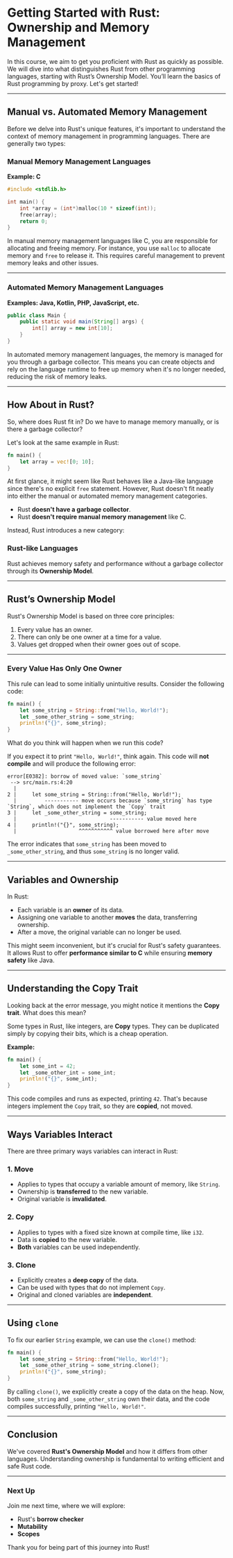 
# Getting Started with Rust: Ownership and Memory Management

In this course, we aim to get you proficient with Rust as quickly as possible. We will dive into what distinguishes Rust from other programming languages, starting with Rust’s Ownership Model. You’ll learn the basics of Rust programming by proxy. Let's get started!

---

## Manual vs. Automated Memory Management

Before we delve into Rust's unique features, it's important to understand the context of memory management in programming languages. There are generally two types:

### Manual Memory Management Languages

**Example: C**

```c
#include <stdlib.h>

int main() {
    int *array = (int*)malloc(10 * sizeof(int));
    free(array);
    return 0;
}
```

In manual memory management languages like C, you are responsible for allocating and freeing memory. For instance, you use `malloc` to allocate memory and `free` to release it. This requires careful management to prevent memory leaks and other issues.

---

### Automated Memory Management Languages

**Examples: Java, Kotlin, PHP, JavaScript, etc.**

```java
public class Main {
    public static void main(String[] args) {
        int[] array = new int[10];
    }
}
```

In automated memory management languages, the memory is managed for you through a garbage collector. This means you can create objects and rely on the language runtime to free up memory when it's no longer needed, reducing the risk of memory leaks.

---

## How About in Rust?

So, where does Rust fit in? Do we have to manage memory manually, or is there a garbage collector?

Let's look at the same example in Rust:

```rust
fn main() {
    let array = vec![0; 10];
}
```

At first glance, it might seem like Rust behaves like a Java-like language since there's no explicit `free` statement. However, Rust doesn't fit neatly into either the manual or automated memory management categories.

- Rust **doesn't have a garbage collector**.
- Rust **doesn't require manual memory management** like C.

Instead, Rust introduces a new category:

### Rust-like Languages

Rust achieves memory safety and performance without a garbage collector through its **Ownership Model**.

---

## Rust’s Ownership Model

Rust's Ownership Model is based on three core principles:

1. Every value has an owner.
2. There can only be one owner at a time for a value.
3. Values get dropped when their owner goes out of scope.

---

### Every Value Has Only One Owner

This rule can lead to some initially unintuitive results. Consider the following code:

```rust
fn main() {
    let some_string = String::from("Hello, World!");
    let _some_other_string = some_string;
    println!("{}", some_string);
}
```

What do you think will happen when we run this code?

If you expect it to print `"Hello, World!"`, think again. This code will **not compile** and will produce the following error:

```
error[E0382]: borrow of moved value: `some_string`
 --> src/main.rs:4:20
  |
2 |     let some_string = String::from("Hello, World!");
  |         ----------- move occurs because `some_string` has type `String`, which does not implement the `Copy` trait
3 |     let _some_other_string = some_string;
  |                              ----------- value moved here
4 |     println!("{}", some_string);
  |                    ^^^^^^^^^^^ value borrowed here after move
```

The error indicates that `some_string` has been moved to `_some_other_string`, and thus `some_string` is no longer valid.

---

## Variables and Ownership

In Rust:

- Each variable is an **owner** of its data.
- Assigning one variable to another **moves** the data, transferring ownership.
- After a move, the original variable can no longer be used.

This might seem inconvenient, but it's crucial for Rust's safety guarantees. It allows Rust to offer **performance similar to C** while ensuring **memory safety** like Java.

---

## Understanding the Copy Trait

Looking back at the error message, you might notice it mentions the **Copy trait**. What does this mean?

Some types in Rust, like integers, are **Copy** types. They can be duplicated simply by copying their bits, which is a cheap operation.

**Example:**

```rust
fn main() {
    let some_int = 42;
    let _some_other_int = some_int;
    println!("{}", some_int);
}
```

This code compiles and runs as expected, printing `42`. That's because integers implement the `Copy` trait, so they are **copied**, not moved.

---

## Ways Variables Interact

There are three primary ways variables can interact in Rust:

### 1. Move

- Applies to types that occupy a variable amount of memory, like `String`.
- Ownership is **transferred** to the new variable.
- Original variable is **invalidated**.

### 2. Copy

- Applies to types with a fixed size known at compile time, like `i32`.
- Data is **copied** to the new variable.
- **Both** variables can be used independently.

### 3. Clone

- Explicitly creates a **deep copy** of the data.
- Can be used with types that do not implement `Copy`.
- Original and cloned variables are **independent**.

---

## Using `clone`

To fix our earlier `String` example, we can use the `clone()` method:

```rust
fn main() {
    let some_string = String::from("Hello, World!");
    let _some_other_string = some_string.clone();
    println!("{}", some_string);
}
```

By calling `clone()`, we explicitly create a copy of the data on the heap. Now, both `some_string` and `_some_other_string` own their data, and the code compiles successfully, printing `"Hello, World!"`.

---

## Conclusion

We've covered **Rust's Ownership Model** and how it differs from other languages. Understanding ownership is fundamental to writing efficient and safe Rust code.

---

### Next Up

Join me next time, where we will explore:

- Rust's **borrow checker**
- **Mutability**
- **Scopes**

Thank you for being part of this journey into Rust!
